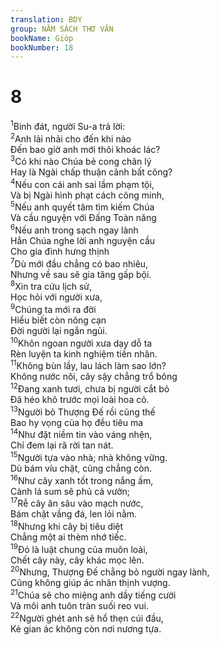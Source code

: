 ```yaml
---
translation: BDY
group: NĂM SÁCH THƠ VĂN
bookName: Gióp 
bookNumber: 18
---
```


<div class="title"><h1>8</h1></div>
<span class="verse giop_8_1"><sup>1</sup>Binh đát, người Su-a trả lời:<br/></span>
<span class="verse giop_8_2"><sup>2</sup>Anh lải nhải cho đến khi nào<br/>Đến bao giờ anh mới thôi khoác lác?<br/></span>
<span class="verse giop_8_3"><sup>3</sup>Có khi nào Chúa bẻ cong chân lý<br/>Hay là Ngài chấp thuận cảnh bất công?<br/></span>
<span class="verse giop_8_4"><sup>4</sup>Nếu con cái anh sai lầm phạm tội,<br/>Và bị Ngài hình phạt cách công minh,<br/></span>
<span class="verse giop_8_5"><sup>5</sup>Nếu anh quyết tâm tìm kiếm Chúa<br/>Và cầu nguyện với Đấng Toàn năng<br/></span>
<span class="verse giop_8_6"><sup>6</sup>Nếu anh trong sạch ngay lành<br/>Hẳn Chúa nghe lời anh nguyện cầu<br/>Cho gia đình hưng thịnh<br/></span>
<span class="verse giop_8_7"><sup>7</sup>Dù mới đầu chẳng có bao nhiêu,<br/>Nhưng về sau sẽ gia tăng gấp bội.<br/></span>
<span class="verse giop_8_8"><sup>8</sup>Xin tra cứu lịch sử,<br/>Học hỏi với người xưa,<br/></span>
<span class="verse giop_8_9"><sup>9</sup>Chúng ta mới ra đời<br/>Hiểu biết còn nông cạn<br/>Đời người lại ngắn ngủi.<br/></span>
<span class="verse giop_8_10"><sup>10</sup>Khôn ngoan người xưa dạy dỗ ta<br/>Rèn luyện ta kinh nghiệm tiền nhân.<br/></span>
<span class="verse giop_8_11"><sup>11</sup>Không bùn lầy, lau lách làm sao lớn?<br/>Không nước nôi, cây sậy chẳng trổ bông<br/></span>
<span class="verse giop_8_12"><sup>12</sup>Đang xanh tươi, chưa bị người cắt bỏ<br/>Đã héo khô trước mọi loài hoa cỏ.<br/></span>
<span class="verse giop_8_13"><sup>13</sup>Người bỏ Thượng Đế rồi cũng thế<br/>Bao hy vọng của họ đều tiêu ma<br/></span>
<span class="verse giop_8_14"><sup>14</sup>Như đặt niềm tin vào váng nhện,<br/>Chỉ đem lại rã rời tan nát.<br/></span>
<span class="verse giop_8_15"><sup>15</sup>Người tựa vào nhà; nhà không vững.<br/>Dù bám víu chặt, cũng chẳng còn.<br/></span>
<span class="verse giop_8_16"><sup>16</sup>Như cây xanh tốt trong nắng ấm,<br/>Cành lá sum sê phủ cả vườn;<br/></span>
<span class="verse giop_8_17"><sup>17</sup>Rễ cây ăn sâu vào mạch nước,<br/>Bám chặt vầng đá, len lỏi nằm.<br/></span>
<span class="verse giop_8_18"><sup>18</sup>Nhưng khi cây bị tiêu diệt<br/>Chẳng một ai thèm nhớ tiếc.<br/></span>
<span class="verse giop_8_19"><sup>19</sup>Đó là luật chung của muôn loài,<br/>Chết cây này, cây khác mọc lên.<br/></span>
<span class="verse giop_8_20"><sup>20</sup>Nhưng, Thượng Đế chẳng bỏ người ngay lành,<br/>Cũng không giúp ác nhân thịnh vượng.<br/></span>
<span class="verse giop_8_21"><sup>21</sup>Chúa sẽ cho miệng anh dầy tiếng cười<br/>Và môi anh tuôn tràn suối reo vui.<br/></span>
<span class="verse giop_8_22"><sup>22</sup>Người ghét anh sẽ hổ thẹn cúi đầu,<br/>Kẻ gian ác không còn nơi nương tựa.</span>

